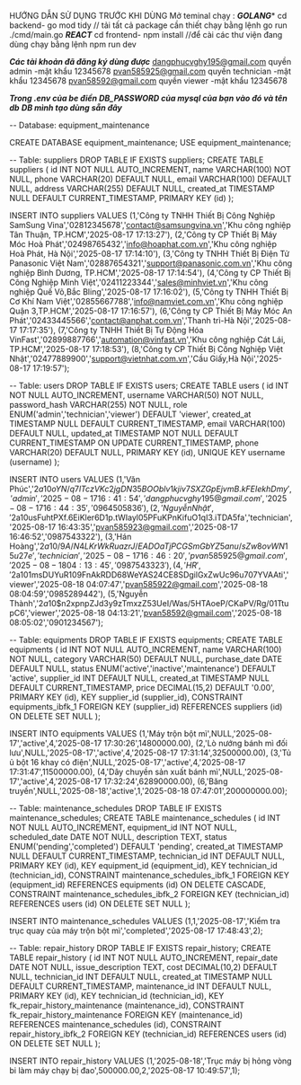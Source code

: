 HƯỚNG DẪN SỬ DỤNG TRƯỚC KHI DÙNG
Mở teminal chạy :
***GOLANG****
cd backend-
go mod tidy // tải tất cả package cần thiết
chạy bằng lệnh go run ./cmd/main.go
***REACT***
cd frontend-
npm install //để cài các thư viện đang dùng
chạy bằng lệnh npm run dev

***Các tài khoản đã đăng ký dùng được*** 
dangphucvghy195@gmail.com  quyền admin -mật khẩu 12345678
pvan585925@gmail.com       quyền technician -mật khẩu 12345678
pvan58592@gmail.com        quyền viewer -mật khẩu 12345678


***Trong .env của be điền DB_PASSWORD của mysql của bạn vào đó và tên db***
***DB mình tạo dùng sẵn đây***

-- Database: equipment_maintenance

CREATE DATABASE equipment_maintenance;
USE equipment_maintenance;

-- Table: suppliers
DROP TABLE IF EXISTS suppliers;
CREATE TABLE suppliers (
  id INT NOT NULL AUTO_INCREMENT,
  name VARCHAR(100) NOT NULL,
  phone VARCHAR(20) DEFAULT NULL,
  email VARCHAR(100) DEFAULT NULL,
  address VARCHAR(255) DEFAULT NULL,
  created_at TIMESTAMP NULL DEFAULT CURRENT_TIMESTAMP,
  PRIMARY KEY (id)
);

INSERT INTO suppliers VALUES
(1,'Công ty TNHH Thiết Bị Công Nghiệp SamSung Vina','02812345678','contact@samsungvina.vn','Khu công nghiệp Tân Thuận, TP.HCM','2025-08-17 17:13:27'),
(2,'Công ty CP Thiết Bị Máy Móc Hoà Phát','02498765432','info@hoaphat.com.vn','Khu công nghiệp Hoà Phát, Hà Nội','2025-08-17 17:14:10'),
(3,'Công ty TNHH Thiết Bị Điện Tử Panasonic Việt Nam','02887654321','support@panasonic.com.vn','Khu công nghiệp Bình Dương, TP.HCM','2025-08-17 17:14:54'),
(4,'Công ty CP Thiết Bị Công Nghiệp Minh Việt','02411223344','sales@minhviet.vn','Khu công nghiệp Quế Võ,Bắc Bling','2025-08-17 17:16:02'),
(5,'Công ty TNHH Thiết Bị Cơ Khí Nam Việt','02855667788','info@namviet.com.vn','Khu công nghiệp Quận 3,TP.HCM','2025-08-17 17:16:57'),
(6,'Công ty CP Thiết Bị Máy Móc An Phát','02433445566','contact@anphat.com.vn','Thanh trì-Hà Nội','2025-08-17 17:17:35'),
(7,'Công ty TNHH Thiết Bị Tự Động Hóa VinFast','02899887766','automation@vinfast.vn','Khu công nghiệp Cát Lái, TP.HCM','2025-08-17 17:18:53'),
(8,'Công ty CP Thiết Bị Công Nghiệp Việt Nhật','02477889900','support@vietnhat.com.vn','Cầu Giấy,Hà Nội','2025-08-17 17:19:57');

-- Table: users
DROP TABLE IF EXISTS users;
CREATE TABLE users (
  id INT NOT NULL AUTO_INCREMENT,
  username VARCHAR(50) NOT NULL,
  password_hash VARCHAR(255) NOT NULL,
  role ENUM('admin','technician','viewer') DEFAULT 'viewer',
  created_at TIMESTAMP NULL DEFAULT CURRENT_TIMESTAMP,
  email VARCHAR(100) DEFAULT NULL,
  updated_at TIMESTAMP NOT NULL DEFAULT CURRENT_TIMESTAMP ON UPDATE CURRENT_TIMESTAMP,
  phone VARCHAR(20) DEFAULT NULL,
  PRIMARY KEY (id),
  UNIQUE KEY username (username)
);

INSERT INTO users VALUES
(1,'Văn Phúc','$2a$10$oYN/q7lTczVKc2jgDN35BOOblv1kjiv7SXZGpEjvmB.kFEIekhDmy','admin','2025-08-17 16:41:54','dangphucvghy195@gmail.com','2025-08-17 16:44:35','0964505836'),
(2,'Nguyễn Nhật','$2a$10$usFuhtPXf.6EiKler6D1p.tWIayl05PFuKPnKifuO1qI3.iTDA5fa','technician','2025-08-17 16:43:35','pvan585923@gmail.com','2025-08-17 16:46:52','0987543322'),
(3,'Hán Hoàng','$2a$10$/9A/N4LKrWkRuazrJ/EADOaTjPCGSmGbYZ5anu/sZw8ovWN15u27e','technician','2025-08-17 16:46:20','pvan585925@gmail.com','2025-08-18 04:13:45','0987543323'),
(4,'HR','$2a$10$1msDUYuR109FnAkRDD68WeYAS24CE8SDgilGxZwUc96u707YVAAti','viewer','2025-08-18 04:07:47','pvan585922@gmail.com','2025-08-18 08:04:59','0985289442'),
(5,'Nguyễn Thành','$2a$10$n2xpnpZJd3y9zTmxzZ53UeI/Was/5HTAoeP/CKaPV/Rg/01TtupC6','viewer','2025-08-18 04:13:21','pvan58592@gmail.com','2025-08-18 08:05:02','0901234567');

-- Table: equipments
DROP TABLE IF EXISTS equipments;
CREATE TABLE equipments (
  id INT NOT NULL AUTO_INCREMENT,
  name VARCHAR(100) NOT NULL,
  category VARCHAR(50) DEFAULT NULL,
  purchase_date DATE DEFAULT NULL,
  status ENUM('active','inactive','maintenance') DEFAULT 'active',
  supplier_id INT DEFAULT NULL,
  created_at TIMESTAMP NULL DEFAULT CURRENT_TIMESTAMP,
  price DECIMAL(15,2) DEFAULT '0.00',
  PRIMARY KEY (id),
  KEY supplier_id (supplier_id),
  CONSTRAINT equipments_ibfk_1 FOREIGN KEY (supplier_id) REFERENCES suppliers (id) ON DELETE SET NULL
);

INSERT INTO equipments VALUES
(1,'Máy trộn bột mì',NULL,'2025-08-17','active',4,'2025-08-17 17:30:26',14800000.00),
(2,'Lò nướng bánh mì đối lưu',NULL,'2025-08-17','active',4,'2025-08-17 17:31:14',32500000.00),
(3,'Tủ ủ bột 16 khay có điện',NULL,'2025-08-17','active',4,'2025-08-17 17:31:47',11500000.00),
(4,'Dây chuyền sản xuất bánh mì',NULL,'2025-08-17','active',4,'2025-08-17 17:32:24',62890000.00),
(6,'Băng truyền',NULL,'2025-08-18','active',1,'2025-08-18 07:47:01',200000000.00);

-- Table: maintenance_schedules
DROP TABLE IF EXISTS maintenance_schedules;
CREATE TABLE maintenance_schedules (
  id INT NOT NULL AUTO_INCREMENT,
  equipment_id INT NOT NULL,
  scheduled_date DATE NOT NULL,
  description TEXT,
  status ENUM('pending','completed') DEFAULT 'pending',
  created_at TIMESTAMP NULL DEFAULT CURRENT_TIMESTAMP,
  technician_id INT DEFAULT NULL,
  PRIMARY KEY (id),
  KEY equipment_id (equipment_id),
  KEY technician_id (technician_id),
  CONSTRAINT maintenance_schedules_ibfk_1 FOREIGN KEY (equipment_id) REFERENCES equipments (id) ON DELETE CASCADE,
  CONSTRAINT maintenance_schedules_ibfk_2 FOREIGN KEY (technician_id) REFERENCES users (id) ON DELETE SET NULL
);

INSERT INTO maintenance_schedules VALUES
(1,1,'2025-08-17','Kiểm tra trục quay của máy trộn bột mì','completed','2025-08-17 17:48:43',2);

-- Table: repair_history
DROP TABLE IF EXISTS repair_history;
CREATE TABLE repair_history (
  id INT NOT NULL AUTO_INCREMENT,
  repair_date DATE NOT NULL,
  issue_description TEXT,
  cost DECIMAL(10,2) DEFAULT NULL,
  technician_id INT DEFAULT NULL,
  created_at TIMESTAMP NULL DEFAULT CURRENT_TIMESTAMP,
  maintenance_id INT DEFAULT NULL,
  PRIMARY KEY (id),
  KEY technician_id (technician_id),
  KEY fk_repair_history_maintenance (maintenance_id),
  CONSTRAINT fk_repair_history_maintenance FOREIGN KEY (maintenance_id) REFERENCES maintenance_schedules (id),
  CONSTRAINT repair_history_ibfk_2 FOREIGN KEY (technician_id) REFERENCES users (id) ON DELETE SET NULL
);

INSERT INTO repair_history VALUES
(1,'2025-08-18','Trục máy bị hỏng vòng bi làm máy chạy bị đao',500000.00,2,'2025-08-17 10:49:57',1);


